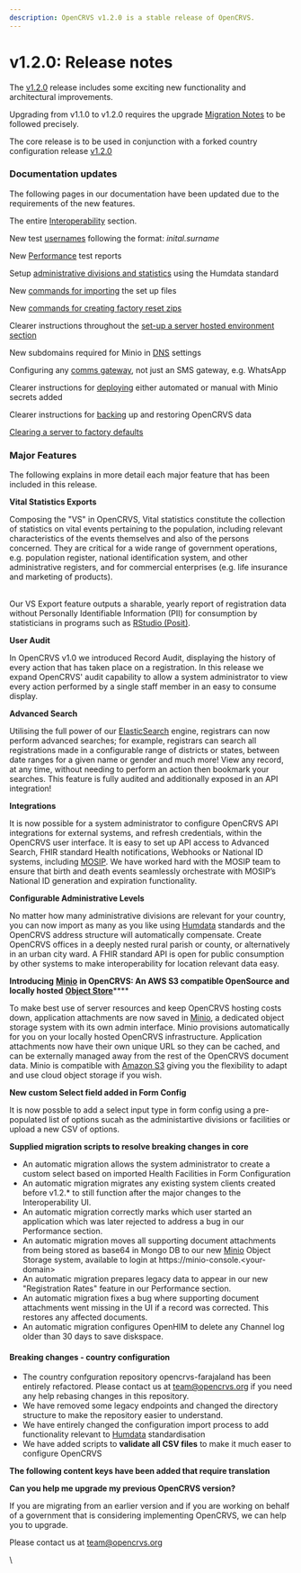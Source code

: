 ```yaml
---
description: OpenCRVS v1.2.0 is a stable release of OpenCRVS.
---
```


# v1.2.0: Release notes

The [v1.2.0](https://github.com/opencrvs/opencrvs-core/releases/tag/v1.2.0) release includes some exciting new functionality and architectural improvements.

Upgrading from v1.1.0 to v1.2.0 requires the upgrade [Migration Notes](v1.1.-to-v1.2.-migration-notes.md) to be followed precisely.&#x20;

The core release is to be used in conjunction with a forked country configuration release [v1.2.0](https://github.com/opencrvs/opencrvs-farajaland/releases/tag/v1.2.0)



### Documentation updates

The following pages in our documentation have been updated due to the requirements of the new features.

The entire [Interoperability](../../technology/interoperability/) section.

New test [usernames](../../setup/3.-installation/3.1-set-up-a-development-environment/3.1.4-log-in-to-opencrvs-locally.md) following the format: _inital.surname_

New [Performance](../../technology/architecture/performance-tests.md) test reports

Setup [administrative divisions and statistics](../../setup/3.-installation/3.2-set-up-your-own-country-configuration/3.2.2-set-up-administrative-address-divisions/) using the Humdata standard

New [commands for importing](../../setup/3.-installation/3.2-set-up-your-own-country-configuration/3.2.5-import-set-up-files.md) the set up files

New [commands for creating factory reset zips](../../setup/3.-installation/3.2-set-up-your-own-country-configuration/3.2.6-create-factory-reset-reference-data-backups.md)

Clearer instructions throughout the [set-up a server hosted environment section](../../setup/3.-installation/3.3-set-up-a-server-hosted-environment/)

New subdomains required for Minio in [DNS](../../setup/3.-installation/3.3-set-up-a-server-hosted-environment/3.3.5-setup-dns-a-records.md) settings

Configuring any [comms gateway](../../setup/3.-installation/3.3-set-up-a-server-hosted-environment/3.3.3-create-docker-secrets-and-provision-an-sms-gateway.md), not just an SMS gateway, e.g. WhatsApp

Clearer instructions for [deploying](../../setup/3.-installation/3.3-set-up-a-server-hosted-environment/3.3.6-deploy-automated-and-manual.md) either automated or manual with Minio secrets added

Clearer instructions for [backing](../../setup/3.-installation/3.3-set-up-a-server-hosted-environment/3.3.7-automated-and-manual-backup-and-manual-restore.md) up and restoring OpenCRVS data

[Clearing a server to factory defaults](../../setup/3.-installation/3.3-set-up-a-server-hosted-environment/3.3.8-clearing-and-restoring-a-server-to-factory-reset-data.md)



### Major Features

The following explains in more detail each major feature that has been included in this release.



**Vital Statistics Exports**

Composing the "VS" in OpenCRVS, Vital statistics constitute the collection of statistics on vital events pertaining to the population, including relevant characteristics of the events themselves and also of the persons concerned.  They are critical for a wide range of government operations, e.g. population register, national identification system, and other administrative registers, and for commercial enterprises (e.g. life insurance and marketing of products).

\
Our VS Export feature outputs a sharable, yearly report of registration data without Personally Identifiable Information (PII) for consumption by statisticians in programs such as [RStudio (Posit)](https://posit.co/).

**User Audit**

In OpenCRVS v1.0 we introduced Record Audit, displaying the history of every action that has taken place on a registration. In this release we expand OpenCRVS' audit capability to allow a system administrator to view every action performed by a single staff member in an easy to consume display.

**Advanced Search**

Utilising the full power of our [ElasticSearch](https://www.elastic.co/) engine, registrars can now perform advanced searches; for example, registrars can search all registrations made in a configurable range of districts or states, between date ranges for a given name or gender and much more!  View any record, at any time, without needing to perform an action then bookmark your searches. This feature is fully audited and additionally exposed in an API integration!

**Integrations**

It is now possible for a system administrator to configure OpenCRVS API integrations for external systems, and refresh credentials, within the OpenCRVS user interface.  It is easy to set up API access to Advanced Search, FHIR standard Health notifications, Webhooks or National ID systems, including [MOSIP](https://mosip.io/).  We have worked hard with the MOSIP team to ensure that birth and death events seamlessly orchestrate with MOSIP’s National ID generation and expiration functionality.

**Configurable Administrative Levels**

No matter how many administrative divisions are relevant for your country, you can now import as many as you like using [Humdata](https://data.humdata.org/) standards and the OpenCRVS address structure will automatically compensate.  Create OpenCRVS offices in a deeply nested rural parish or county, or alternatively in an urban city ward.  A FHIR standard API is open for public consumption by other systems to make interoperability for location relevant data easy.

**Introducing** [**Minio**](https://min.io/) **in OpenCRVS: An AWS S3 compatible OpenSource and locally hosted** [**Object Store**](https://en.wikipedia.org/wiki/Object\_storage)****

To make best use of server resources and keep OpenCRVS hosting costs down, application attachments are now saved in [Minio](https://min.io/), a dedicated object storage system with its own admin interface.  Minio provisions automatically for you on your locally hosted OpenCRVS infrastructure.  Application attachments now have their own unique URL so they can be cached, and can be externally managed away from the rest of the OpenCRVS document data. Minio is compatible with [Amazon S3](https://min.io/product/s3-compatibility) giving you the flexibility to adapt and use cloud object storage if you wish.

**New custom Select field added in Form Config**

It is now possble to add a select input type in form config using a pre-populated list of options sucah as the administartive divisions or facilities or upload a new CSV of options. &#x20;

**Supplied migration scripts to resolve breaking changes in core**

* An automatic migration allows the system administrator to create a custom select based on imported Health Facilities in Form Configuration
* An automatic migration migrates any existing system clients created before v1.2.\* to still function after the major changes to the Interoperability UI.
* An automatic migration correctly marks which user started an application which was later rejected to address a bug in our Performance section.
* An automatic migration moves all supporting document attachments from being stored as base64 in Mongo DB to our new [Minio](https://min.io/) Object Storage system, available to login at https://minio-console.\<your-domain>
* An automatic migration prepares legacy data to appear in our new "Registration Rates" feature in  our Performance section.
* An automatic migration fixes a bug where supporting document attachments went missing in the UI if a record was corrected.  This restores any affected documents.
* An automatic migration configures OpenHIM to delete any Channel log older than 30 days to save diskspace.

#### Breaking changes - country configuration

* The country confguration repository opencrvs-farajaland has been entirely refactored.  Please contact us at [team@opencrvs.org](mailto:team@opencrvs.org) if you need any help rebasing changes in this repository.
* We have removed some legacy endpoints and changed the directory structure to make the repository easier to understand.
* We have entirely changed the configuration import process to add functionality relevant to [Humdata](https://data.humdata.org/) standardisation
* We have added scripts to **validate all CSV files** to make it much easer to configure OpenCRVS

**The following content keys have been added that require translation**



**Can you help me upgrade my previous OpenCRVS version?**

If you are migrating from an earlier version and if you are working on behalf of a government that is considering implementing OpenCRVS, we can help you to upgrade.

Please contact us at [team@opencrvs.org](mailto:team@opencrvs.org)

\
